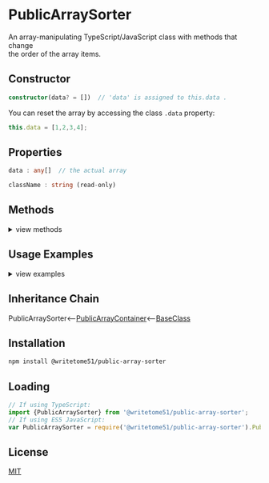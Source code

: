 # PublicArraySorter

An array-manipulating TypeScript/JavaScript class with methods that change   
the order of the array items.

## Constructor
```ts
constructor(data? = [])  // 'data' is assigned to this.data .
```

You can reset the array by accessing the class `.data` property:
```ts
this.data = [1,2,3,4];
```

## Properties
```ts
data : any[]  // the actual array

className : string (read-only)
```

## Methods
<details>
<summary>view methods</summary>

```ts
alphabetize(): this;
    // No item in this.data gets modified, but each is treated as a string 
    // during the sorting.

numbersAscending(): this;
    // If not all items in this.data are of type 'number', it triggers error.

numbersDescending(): this;
    // If not all items in this.data are of type 'number', it triggers error.

reverse(): this;

shuffle(): this;
    // randomizes the order of items.
```
The methods below are not important to know about in order to use this  
class.  They're inherited from [BaseClass](https://github.com/writetome51/typescript-base-class#baseclass) .
```ts
protected   _createGetterAndOrSetterForEach(
		propertyNames: string[],
		configuration: IGetterSetterConfiguration
	   ) : void
    /*********************
    Use this method when you have a bunch of properties that need getter and/or 
    setter functions that all do the same thing. You pass in an array of string 
    names of those properties, and the method attaches the same getter and/or 
    setter function to each property.
    IGetterSetterConfiguration is this object:
    {
        get_setterFunction?: (
             propertyName: string, index?: number, propertyNames?: string[]
        ) => Function,
	    // get_setterFunction takes the property name as first argument and 
	    // returns the setter function.  The setter function must take one 
	    // parameter and return void.
	    
        get_getterFunction?: (
             propertyName: string, index?: number, propertyNames?: string[]
        ) => Function
	    // get_getterFunction takes the property name as first argument and 
	    // returns the getter function.  The getter function must return something.
    }
    *********************/ 


protected   _returnThis_after(voidExpression: any) : this
    // voidExpression is executed, then function returns this.
    // Even if voidExpression returns something, the returned data isn't used.

protected   _errorIfPropertyHasNoValue(
                property: string, // can contain dot-notation, i.e., 'property.subproperty'
                propertyNameInError? = ''
            ) : void
    // If value of this[property] is undefined or null, it triggers fatal error:
    // `The property "${propertyNameInError}" has no value.`
```
</details>

## Usage Examples
<details>
<summary>view examples</summary>

```ts
// getting an instance:
let sort = new PublicArraySorter([4,1,6,0,2,9,7]);

// sorting numbers:
sort.numbersAscending(); // sort.data is now [0,1,2,4,6,7,9]

// changing the array content:
sort.data = ['h','e','l','l','o'];

// sorting alphabetically:
sort.alphabetize(); // sort.data is now ['e', 'h', 'l', 'l', 'o']

// reversing the order:
sort.reverse(); // sort.data is now ['o', 'l', 'l', 'h', 'e']

// randomizing the order:
sort.shuffle();
```
</details>

## Inheritance Chain

PublicArraySorter<--[PublicArrayContainer](https://github.com/writetome51/public-array-container#publicarraycontainer)<--[BaseClass](https://github.com/writetome51/typescript-base-class#baseclass)

## Installation

```bash
npm install @writetome51/public-array-sorter
```

## Loading
```ts
// If using TypeScript:
import {PublicArraySorter} from '@writetome51/public-array-sorter';
// If using ES5 JavaScript:
var PublicArraySorter = require('@writetome51/public-array-sorter').PublicArraySorter;
```

## License
[MIT](https://choosealicense.com/licenses/mit/)
